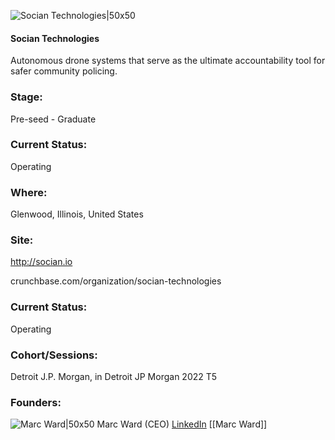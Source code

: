 

![Socian Technologies|50x50](https://avatars.githubusercontent.com/u/65927660?v=4)

#### Socian Technologies
Autonomous drone systems that serve as the ultimate accountability tool for safer community policing.

### Stage: 
Pre-seed - Graduate 

### Current Status: 
Operating

### Where:
Glenwood, Illinois, United States

### Site:
http://socian.io



crunchbase.com/organization/socian-technologies

### Current Status: 
Operating

### Cohort/Sessions: 
Detroit J.P. Morgan, in Detroit JP Morgan 2022 T5

### Founders: 

![Marc Ward|50x50](https://www.f6s.com/content-resource/profiles/2881535_th2.jpg) Marc Ward (CEO) [LinkedIn](https://linkedin.com/in/marctech) [[Marc Ward]]


